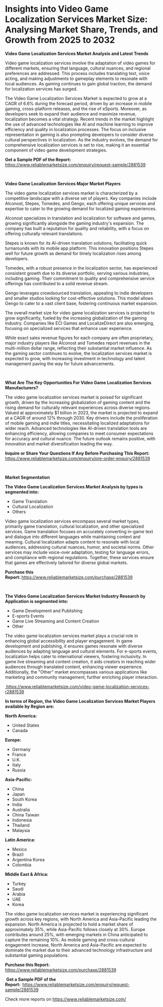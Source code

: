 <p><h1>Insights into Video Game Localization Services Market Size: Analysing Market Share, Trends, and Growth from 2025 to 2032</h1></p><p><strong>Video Game Localization Services Market Analysis and Latest Trends</strong></p>
<p><p>Video game localization services involve the adaptation of video games for different markets, ensuring that language, cultural nuances, and regional preferences are addressed. This process includes translating text, voice acting, and making adjustments to gameplay elements to resonate with local audiences. As gaming continues to gain global traction, the demand for localization services has surged. </p><p>The Video Game Localization Services Market is expected to grow at a CAGR of 6.6% during the forecast period, driven by an increase in mobile gaming, cross-platform releases, and the rise of eSports. Moreover, as developers seek to expand their audience and maximize revenue, localization becomes a vital strategy. Recent trends in the market highlight the use of advanced technologies like AI and machine learning to improve efficiency and quality in localization processes. The focus on inclusive representation in gaming is also prompting developers to consider diverse cultural perspectives in localization. As the industry evolves, the demand for comprehensive localization services is set to rise, making it an essential component of video game development strategies.</p></p>
<p><strong>Get a Sample PDF of the Report:&nbsp;</strong> <a href="https://www.reliablemarketsize.com/enquiry/request-sample/2881539?utm_campaign=2804&utm_medium=2&utm_source=Github&utm_content=ia&utm_term=12032025&utm_id=video-game-localization-services">https://www.reliablemarketsize.com/enquiry/request-sample/2881539</a></p>
<p>&nbsp;</p>
<p><strong>Video Game Localization Services Major Market Players</strong></p>
<p><p>The video game localization services market is characterized by a competitive landscape with a diverse set of players. Key companies include Alconost, Stepes, Tomedes, and Gengo, each offering unique services and expertise to cater to the growing demand for localized gaming experiences. </p><p>Alconost specializes in translation and localization for software and games, growing significantly alongside the gaming industry's expansion. The company has built a reputation for quality and reliability, with a focus on offering culturally relevant translations.</p><p>Stepes is known for its AI-driven translation solutions, facilitating quick turnarounds with its mobile app platform. This innovation positions Stepes well for future growth as demand for timely localization rises among developers.</p><p>Tomedes, with a robust presence in the localization sector, has experienced consistent growth due to its diverse portfolio, serving various industries, including gaming. Their commitment to quality and comprehensive service offerings has contributed to a solid revenue stream.</p><p>Gengo leverages crowdsourced translation, appealing to indie developers and smaller studios looking for cost-effective solutions. This model allows Gengo to cater to a vast client base, fostering continuous market expansion.</p><p>The overall market size for video game localization services is projected to grow significantly, fueled by the increasing globalization of the gaming industry. Companies like ECI Games and LocalizeDirect are also emerging, focusing on specialized services that enhance user experience.</p><p>While exact sales revenue figures for each company are often proprietary, major industry players like Alconost and Tomedes report revenues in the multi-million dollar range, reflecting their substantial market influence. As the gaming sector continues to evolve, the localization services market is expected to grow, with increasing investment in technology and talent management paving the way for future advancements.</p></p>
<p>&nbsp;</p>
<p><strong>What Are The Key Opportunities For Video Game Localization Services Manufacturers?</strong></p>
<p><p>The video game localization services market is poised for significant growth, driven by the increasing globalization of gaming content and the rising demand for culturally relevant experiences across diverse regions. Valued at approximately $1 billion in 2023, the market is projected to expand at a CAGR of around 12% through 2030. Key drivers include the proliferation of mobile gaming and indie titles, necessitating localized adaptations for wider reach. Advanced technologies like AI-driven translation tools are enhancing efficiency, allowing companies to meet consumer expectations for accuracy and cultural nuance. The future outlook remains positive, with innovation and market diversification leading the way.</p></p>
<p><strong>Inquire or Share Your Questions If Any Before Purchasing This Report:</strong> <a href="https://www.reliablemarketsize.com/enquiry/pre-order-enquiry/2881539?utm_campaign=2804&utm_medium=2&utm_source=Github&utm_content=ia&utm_term=12032025&utm_id=video-game-localization-services">https://www.reliablemarketsize.com/enquiry/pre-order-enquiry/2881539</a></p>
<p>&nbsp;</p>
<p><strong>Market Segmentation</strong></p>
<p><strong>The Video Game Localization Services Market Analysis by types is segmented into:</strong></p>
<p><ul><li>Game Translation</li><li>Cultural Localization</li><li>Others</li></ul></p>
<p><p>Video game localization services encompass several market types, primarily game translation, cultural localization, and other specialized services. Game translation focuses on accurately converting in-game text and dialogue into different languages while maintaining context and meaning. Cultural localization adapts content to resonate with local audiences, addressing cultural nuances, humor, and societal norms. Other services may include voice-over adaptation, testing for language errors, and compliance with regional regulations. Together, these services ensure that games are effectively tailored for diverse global markets.</p></p>
<p><strong>Purchase this Report:&nbsp;</strong><a href="https://www.reliablemarketsize.com/purchase/2881539?utm_campaign=2804&utm_medium=2&utm_source=Github&utm_content=ia&utm_term=12032025&utm_id=video-game-localization-services">https://www.reliablemarketsize.com/purchase/2881539</a></p>
<p>&nbsp;</p>
<p><strong>The Video Game Localization Services Market Industry Research by Application is segmented into:</strong></p>
<p><ul><li>Game Development and Publishing</li><li>E-sports Events</li><li>Game Live Streaming and Content Creation</li><li>Other</li></ul></p>
<p><p>The video game localization services market plays a crucial role in enhancing global accessibility and player engagement. In game development and publishing, it ensures games resonate with diverse audiences by adapting language and cultural elements. For e-sports events, localization helps cater to international viewers, fostering inclusivity. In game live streaming and content creation, it aids creators in reaching wider audiences through translated content, enhancing viewer experience. Additionally, the "Other" market encompasses various applications like marketing and community management, further enriching player interaction.</p></p>
<p><a href="https://www.reliablemarketsize.com/video-game-localization-services-r2881539?utm_campaign=2804&utm_medium=2&utm_source=Github&utm_content=ia&utm_term=12032025&utm_id=video-game-localization-services">&nbsp;https://www.reliablemarketsize.com/video-game-localization-services-r2881539</a></p>
<p><strong>In terms of Region, the Video Game Localization Services Market Players available by Region are:</strong></p>
<p>
    <p> <strong> North America: </strong>
        <ul>
            <li>United States</li>
            <li>Canada</li>
        </ul>
        </p> 
    <p> <strong> Europe: </strong>
        <ul>
            <li>Germany</li>
            <li>France</li>
            <li>U.K.</li>
            <li>Italy</li>
            <li>Russia</li>
        </ul>
        </p> 
    <p> <strong> Asia-Pacific: </strong>
        <ul>
            <li>China</li>
            <li>Japan</li>
            <li>South Korea</li>
            <li>India</li>
            <li>Australia</li>
            <li>China Taiwan</li>
            <li>Indonesia</li>
            <li>Thailand</li>
            <li>Malaysia</li>
        </ul>
        </p> 
    <p> <strong> Latin America: </strong>
        <ul>
            <li>Mexico</li>
            <li>Brazil</li>
            <li>Argentina Korea</li>
            <li>Colombia</li>
        </ul>
        </p> 
    <p> <strong> Middle East & Africa: </strong>
        <ul>
            <li>Turkey</li>
            <li>Saudi</li>
            <li>Arabia</li>
            <li>UAE</li>
            <li>Korea</li>
        </ul>
    </p>
    </p>
<p><p>The video game localization services market is experiencing significant growth across key regions, with North America and Asia-Pacific leading the expansion. North America is projected to hold a market share of approximately 35%, while Asia-Pacific follows closely at 30%. Europe contributes around 25%, with emerging markets in China anticipated to capture the remaining 10%. As mobile gaming and cross-cultural engagement increase, North America and Asia-Pacific are expected to dominate the market due to their advanced technology infrastructure and substantial gaming populations.</p></p>
<p><strong>Purchase this Report: </strong><a href="https://www.reliablemarketsize.com/purchase/2881539?utm_campaign=2804&utm_medium=2&utm_source=Github&utm_content=ia&utm_term=12032025&utm_id=video-game-localization-services">https://www.reliablemarketsize.com/purchase/2881539</a></p>
<p>&nbsp;<strong>Get a Sample PDF of the Report:&nbsp;&nbsp;</strong><a href="https://www.reliablemarketsize.com/enquiry/request-sample/2881539?utm_campaign=2804&utm_medium=2&utm_source=Github&utm_content=ia&utm_term=12032025&utm_id=video-game-localization-services">https://www.reliablemarketsize.com/enquiry/request-sample/2881539</a></p>
<p><strong></strong></p>
<p>Check more reports on <a href="https://www.reliablemarketsize.com/?utm_campaign=2804&utm_medium=2&utm_source=Github&utm_content=ia&utm_term=12032025&utm_id=video-game-localization-services">https://www.reliablemarketsize.com/</a></p>